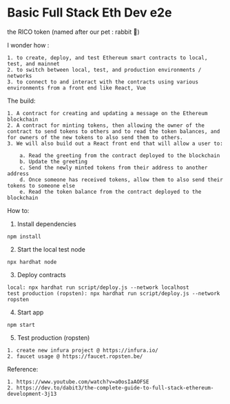 # Basic Full Stack Eth Dev e2e

the RICO token (named after our pet : rabbit 🐰)

I wonder how :
```
1. to create, deploy, and test Ethereum smart contracts to local, test, and mainnet
2. to switch between local, test, and production environments / networks
3. to connect to and interact with the contracts using various environments from a front end like React, Vue
```

The build:
```
1. A contract for creating and updating a message on the Ethereum blockchain
2. A contract for minting tokens, then allowing the owner of the contract to send tokens to others and to read the token balances, and for owners of the new tokens to also send them to others.
3. We will also build out a React front end that will allow a user to:

    a. Read the greeting from the contract deployed to the blockchain
    b. Update the greeting
    c. Send the newly minted tokens from their address to another address
    d. Once someone has received tokens, allow them to also send their tokens to someone else
    e. Read the token balance from the contract deployed to the blockchain
```

How to:

1. Install dependencies
```
npm install
```

2.  Start the local test node
```
npx hardhat node
```

3. Deploy contracts
```
local: npx hardhat run script/deploy.js --network localhost
test production (ropsten): npx hardhat run script/deploy.js --network ropsten
```

4. Start app
```
npm start
```

5. Test production (ropsten)
```
1. create new infura project @ https://infura.io/
2. faucet usage @ https://faucet.ropsten.be/
```

Reference:

```
1. https://www.youtube.com/watch?v=a0osIaAOFSE
2. https://dev.to/dabit3/the-complete-guide-to-full-stack-ethereum-development-3j13
```

